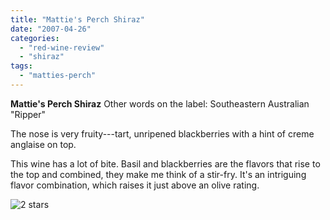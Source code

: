 ```yaml
---
title: "Mattie's Perch Shiraz"
date: "2007-04-26"
categories:
  - "red-wine-review"
  - "shiraz"
tags:
  - "matties-perch"
---
```


**Mattie's Perch Shiraz** Other words on the label: Southeastern Australian "Ripper"

The nose is very fruity---tart, unripened blackberries with a hint of creme anglaise on top.

This wine has a lot of bite. Basil and blackberries are the flavors that rise to the top and combined, they make me think of a stir-fry. It's an intriguing flavor combination, which raises it just above an olive rating.

![2 stars](http://s3.amazonaws.com/thegourmez-wpmedia/2009/02/rating_chicken11.gif "rating_chicken11")
